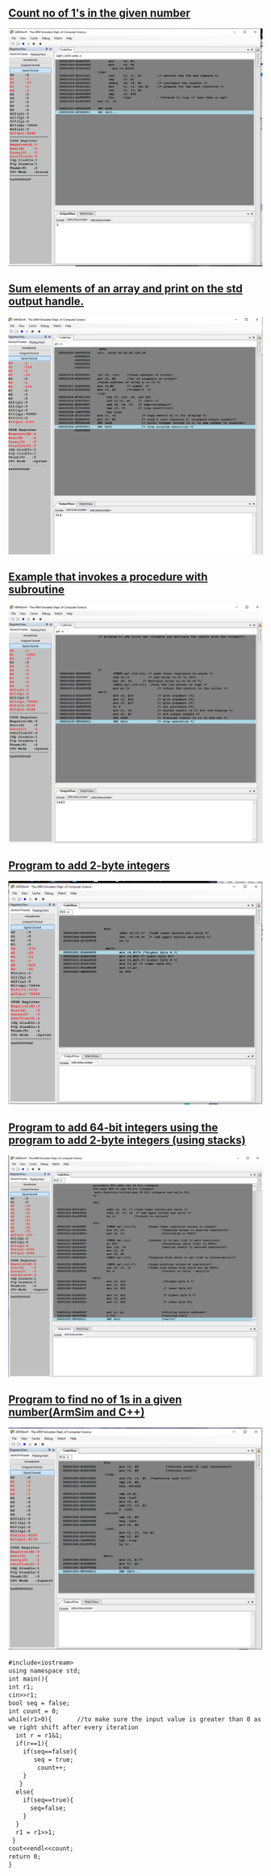 
## [Count no of 1's in the given number](ArmSim/Count_1s.s)
![](https://github.com/ashcode028/Computer-Organisation/blob/5444076cc344c27cb0ecf63e18514f23e054804d/ArmSim/Count1s.png)
## [Sum elements of an array and print on the std output handle.](ArmSim/p1.s)
![](https://github.com/ashcode028/Computer-Organisation/blob/5444076cc344c27cb0ecf63e18514f23e054804d/ArmSim/P1.png)
## [Example that invokes a procedure with subroutine](ArmSim/p2.s)
![](https://github.com/ashcode028/Computer-Organisation/blob/5444076cc344c27cb0ecf63e18514f23e054804d/ArmSim/P2.png)
## [Program to add 2-byte integers](ArmSim/P09.s)
![](https://github.com/ashcode028/Computer-Organisation/blob/5444076cc344c27cb0ecf63e18514f23e054804d/ArmSim/P09.png)
## [Program to add 64-bit integers using the program to add 2-byte integers (using stacks)](ArmSim/P10.s)
![](https://github.com/ashcode028/Computer-Organisation/blob/5444076cc344c27cb0ecf63e18514f23e054804d/ArmSim/P10A.png)
## [Program to find no of 1s in a given number(ArmSim and C++)](ArmSim/P14.s)
![](https://github.com/ashcode028/Computer-Organisation/blob/5444076cc344c27cb0ecf63e18514f23e054804d/ArmSim/P14.png)
```
#include<iostream>
using namespace std;
int main(){
int r1;
cin>>r1;
bool seq = false;
int count = 0;
while(r1>0){       //to make sure the input value is greater than 0 as we right shift after every iteration
  int r = r1&1;
  if(r==1){
    if(seq==false){              
       seq = true;
        count++;
    }
   }
  else{
    if(seq==true){
      seq=false;
    }
  }
  r1 = r1>>1;
 }
cout<<endl<<count;
return 0;
}
```
